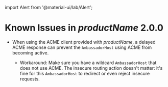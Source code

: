 import Alert from '@material-ui/lab/Alert';

Known Issues in $productName$ 2.0.0
===================================

- When using the ACME client provided with $productName$, a delayed ACME response can 
  prevent the `AmbassadorHost` using ACME from becoming active.

   - Workaround: Make sure you have a wildcard `AmbassadorHost` that does not use ACME. The insecure routing 
     action doesn't matter: it's fine for this `AmbassadorHost` to redirect or even reject insecure requests.

